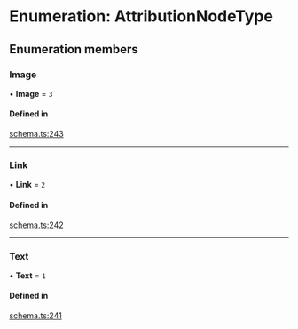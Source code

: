 # Enumeration: AttributionNodeType

## Enumeration members

### Image

• **Image** = `3`

#### Defined in

[schema.ts:243](https://github.com/coda/packs-sdk/blob/main/schema.ts#L243)

___

### Link

• **Link** = `2`

#### Defined in

[schema.ts:242](https://github.com/coda/packs-sdk/blob/main/schema.ts#L242)

___

### Text

• **Text** = `1`

#### Defined in

[schema.ts:241](https://github.com/coda/packs-sdk/blob/main/schema.ts#L241)
